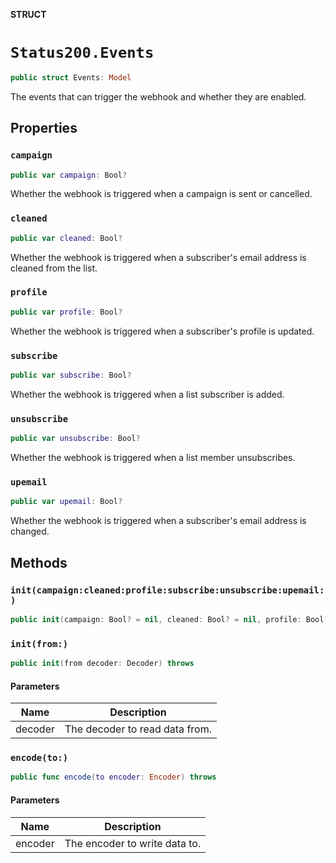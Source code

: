 **STRUCT**

# `Status200.Events`

```swift
public struct Events: Model
```

The events that can trigger the webhook and whether they are enabled.

## Properties
### `campaign`

```swift
public var campaign: Bool?
```

Whether the webhook is triggered when a campaign is sent or cancelled.

### `cleaned`

```swift
public var cleaned: Bool?
```

Whether the webhook is triggered when a subscriber's email address is cleaned from the list.

### `profile`

```swift
public var profile: Bool?
```

Whether the webhook is triggered when a subscriber's profile is updated.

### `subscribe`

```swift
public var subscribe: Bool?
```

Whether the webhook is triggered when a list subscriber is added.

### `unsubscribe`

```swift
public var unsubscribe: Bool?
```

Whether the webhook is triggered when a list member unsubscribes.

### `upemail`

```swift
public var upemail: Bool?
```

Whether the webhook is triggered when a subscriber's email address is changed.

## Methods
### `init(campaign:cleaned:profile:subscribe:unsubscribe:upemail:)`

```swift
public init(campaign: Bool? = nil, cleaned: Bool? = nil, profile: Bool? = nil, subscribe: Bool? = nil, unsubscribe: Bool? = nil, upemail: Bool? = nil)
```

### `init(from:)`

```swift
public init(from decoder: Decoder) throws
```

#### Parameters

| Name | Description |
| ---- | ----------- |
| decoder | The decoder to read data from. |

### `encode(to:)`

```swift
public func encode(to encoder: Encoder) throws
```

#### Parameters

| Name | Description |
| ---- | ----------- |
| encoder | The encoder to write data to. |
